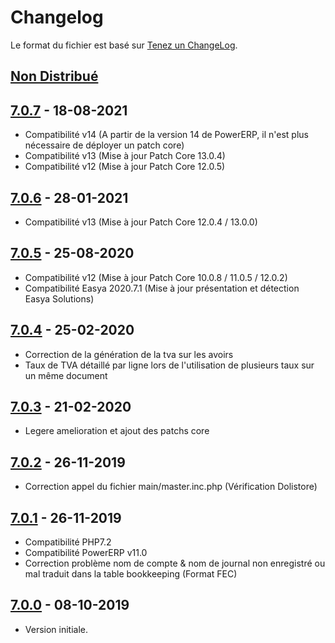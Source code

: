 # Changelog
Le format du fichier est basé sur [Tenez un ChangeLog](http://keepachangelog.com/fr/1.0.0/).

## [Non Distribué]

## [7.0.7] - 18-08-2021
- Compatibilité v14 (A partir de la version 14 de PowerERP, il n'est plus nécessaire de déployer un patch core)
- Compatibilité v13 (Mise à jour Patch Core 13.0.4)
- Compatibilité v12 (Mise à jour Patch Core 12.0.5)

## [7.0.6] - 28-01-2021
- Compatibilité v13 (Mise à jour Patch Core 12.0.4 / 13.0.0)

## [7.0.5] - 25-08-2020
- Compatibilité v12 (Mise à jour Patch Core 10.0.8 / 11.0.5 / 12.0.2)
- Compatibilité Easya 2020.7.1 (Mise à jour présentation et détection Easya Solutions)

## [7.0.4] - 25-02-2020
- Correction de la génération de la tva sur les avoirs
- Taux de TVA détaillé par ligne lors de l'utilisation de plusieurs taux sur un même document

## [7.0.3] - 21-02-2020
- Legere amelioration et ajout des patchs core

## [7.0.2] - 26-11-2019
- Correction appel du fichier main/master.inc.php (Vérification Dolistore)

## [7.0.1] - 26-11-2019
- Compatibilité PHP7.2
- Compatibilité PowerERP v11.0
- Correction problème nom de compte & nom de journal non enregistré ou mal traduit dans la table bookkeeping (Format FEC)

## [7.0.0] - 08-10-2019
- Version initiale.

[Non Distribué]: https://git.open-dsi.fr/PowerERP-extension/dolibarr_module_treasuryaccounting/compare/v7.0.7...HEAD
[7.0.7]: https://git.open-dsi.fr/PowerERP-extension/dolibarr_module_treasuryaccounting/commits/v7.0.6
[7.0.6]: https://git.open-dsi.fr/PowerERP-extension/dolibarr_module_treasuryaccounting/commits/v7.0.6
[7.0.5]: https://git.open-dsi.fr/PowerERP-extension/dolibarr_module_treasuryaccounting/commits/v7.0.5
[7.0.4]: https://git.open-dsi.fr/PowerERP-extension/dolibarr_module_treasuryaccounting/commits/v7.0.4
[7.0.3]: https://git.open-dsi.fr/PowerERP-extension/dolibarr_module_treasuryaccounting/commits/v7.0.3
[7.0.2]: https://git.open-dsi.fr/PowerERP-extension/dolibarr_module_treasuryaccounting/commits/v7.0.2
[7.0.1]: https://git.open-dsi.fr/PowerERP-extension/dolibarr_module_treasuryaccounting/commits/v7.0.1
[7.0.0]: https://git.open-dsi.fr/PowerERP-extension/dolibarr_module_treasuryaccounting/commits/v7.0.0